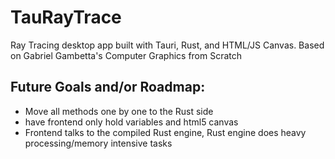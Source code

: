 # TauRayTrace
Ray Tracing desktop app built with Tauri, Rust, and HTML/JS Canvas. Based on Gabriel Gambetta's Computer Graphics from Scratch


## Future Goals and/or Roadmap:

- Move all methods one by one to the Rust side
- have frontend only hold variables and html5 canvas
- Frontend talks to the compiled Rust engine, Rust engine does heavy processing/memory intensive tasks
